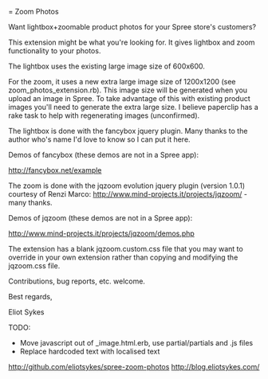= Zoom Photos

Want lightbox+zoomable product photos for your Spree store's customers?  

This extension might be what you're looking for.  It gives lightbox and zoom functionality to your photos.

The lightbox uses the existing large image size of 600x600.

For the zoom, it uses a new extra large image size of 1200x1200 (see zoom_photos_extension.rb).  This image
size will be generated when you upload an image in Spree.  To take advantage of this with existing product
images you'll need to generate the extra large size.  I believe paperclip has a rake task to help
with regenerating images (unconfirmed).

The lightbox is done with the fancybox jquery plugin.  Many thanks to the author who's name I'd love to know so I can put it here.

Demos of fancybox (these demos are not in a Spree app):

http://fancybox.net/example

The zoom is done with the jqzoom evolution jquery plugin (version 1.0.1) courtesy of Renzi Marco: http://www.mind-projects.it/projects/jqzoom/ - many thanks.

Demos of jqzoom (these demos are not in a Spree app):

http://www.mind-projects.it/projects/jqzoom/demos.php

The extension has a blank jqzoom.custom.css file that you may want to override in your own extension
rather than copying and modifying the jqzoom.css file.

Contributions, bug reports, etc. welcome.

Best regards,

Eliot Sykes

TODO:
- Move javascript out of _image.html.erb, use partial/partials and .js files
- Replace hardcoded text with localised text

http://github.com/eliotsykes/spree-zoom-photos
http://blog.eliotsykes.com/
